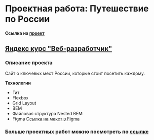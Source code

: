# Проектная работа: Путешествие по России
#### Cсылка на [проект](https://mametovarushana.github.io/russian-travel/)
## [Яндекс курс "Веб-разработчик"](https://practicum.yandex.ru/)

### Описание проекта

Сайт о ключевых мест России, которые стоит посетить каждому.

**Технологии**

- Гит
- Flexbox
- Grid Layout
- BEM
- Файловая структура Nested BEM
- Figma
  [Ссылка на макет в Figma](https://www.figma.com/file/5S2WSbEFL6awjVWJ0NWL8Q/Sprint-3_-Russia-_-desktop-mobile?node-id=28503%3A0)

### Больше проектных работ можно посмотреть по [сcылке](https://github.com/mametovarushana)
